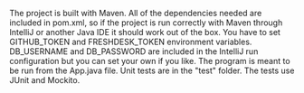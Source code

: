 The project is built with Maven. All of the dependencies needed are included in pom.xml, so if the project is run correctly with Maven through IntelliJ or another Java IDE it should work out of the box. You have to set GITHUB_TOKEN and FRESHDESK_TOKEN environment variables. DB_USERNAME and DB_PASSWORD are included in the IntelliJ run configuration but you can set your own if you like. The program is meant to be run from the App.java file.
Unit tests are in the "test" folder. The tests use JUnit and Mockito.